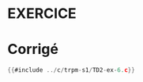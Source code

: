 # EXERCICE

# Corrigé

<div class="tabbed-blocks">

```c
{{#include ../c/trpm-s1/TD2-ex-6.c}}
```
</div>
